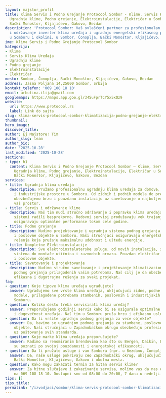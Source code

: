 ```yaml
---
layout: majstor_profil
title: Klima Servis i Podno Grejanje Protocool Sombor - Klime, Servis Klima Uređaja,
  Ugradnja klime, Podno grejanje, Elektroinstalacije, Električar u Sombor, Čonoplja,
  Bački Monoštor, Kljajićevo, Gakovo, Bezdan
description: 'Protocool Sombor: Vaš ovlašćeni partner za profesionalan servis, montažu,
  i održavanje inverter klima uređaja i ugradnju energetski efikasnog podnog grejanja
  u Somboru i okolini. u Sombor, Čonoplja, Bački Monoštor, Kljajićevo, Gakovo, Bezdan.'
ime: Klima Servis i Podno Grejanje Protocool Sombor
kategorija:
- Klime
- Servis Klima Uređaja
- Ugradnja klime
- Podno grejanje
- Elektroinstalacije
- Električar
mesto: Sombor, Čonoplja, Bački Monoštor, Kljajićevo, Gakovo, Bezdan
address: Jasna Poljana 14,25000 Sombor, Srbija
kontakt_telefon: '069 108 18 10'
email: arbutina.ilija@gmail.com
googlemaps: https://maps.app.goo.gl/345uFprTcY5x5xQz9
website:
  url: https://www.protocool.rs
  label: Link do sajta
slug: klima-servis-protocool-sombor-klimatizacija-podno-grejanje-elektroinstalacije
thumbnail:
hero_image:
discover_title:
author: Ej Majstore! Tim
author_slug: team
author_bio:
date: '2025-10-28'
last_modified: '2025-10-28'
sections:
- type: h1
  content: Klima Servis i Podno Grejanje Protocool Sombor – Klime, Servis Klima Uređaja,
    Ugradnja klime, Podno grejanje, Elektroinstalacije, Električar u Sombor, Čonoplja,
    Bački Monoštor, Kljajićevo, Gakovo, Bezdan
services:
- title: Ugradnja klima uređaja
  description: Pružamo profesionalnu ugradnju klima uređaja za domove, kancelarije
    i industrijske prostore u Somboru. Od zidnih i podnih modela do prenosnih jedinica,
    obezbeđujemo brzu i pouzdanu instalaciju uz savetovanje o najboljem rešenju za
    vaš prostor.
- title: Servis i održavanje klime
  description: Naš tim nudi stručno održavanje i popravku klima uređaja kako bi vaši
    sistemi radili besprekorno. Redovni servisi produžavaju vek trajanja uređaja i
    osiguravaju optimalne performanse tokom cele godine.
- title: Podno grejanje
  description: Nudimo projektovanje i ugradnju sistema podnog grejanja za stambene
    i poslovne objekte u Somboru. Naši stručnjaci osiguravaju energetski efikasna
    rešenja koja pružaju maksimalnu udobnost i uštedu energije.
- title: Kompletne Elektroinstalacije
  description: Sve elektroinstalaterske usluge, od novih instalacija, zamene starih
    sistema do montaže utičnica i razvodnih ormara. Pouzdan električar za stambene
    i poslovne objekte.
- title: Savetovanje i projektovanje
  description: Nudimo stručno savetovanje i projektovanje klimatizacionih i sistema
    podnog grejanja prilagođenih vašim potrebama. Naš cilj je da obezbedimo energetski
    efikasna i dugotrajna rešenja za svaki projekat.
faq:
- question: Koje tipove klima uređaja ugrađujete?
  answer: Ugrađujemo sve vrste klima uređaja, uključujući zidne, podne i prenosne
    modele, prilagođene potrebama stambenih, poslovnih i industrijskih prostora u
    Somboru.
- question: Koliko često treba servisirati klima uređaj?
  answer: Preporučujemo godišnji servis kako bi se osigurale optimalne performanse
    i dugovečnost uređaja. Naš tim u Somboru pruža brzu i efikasnu uslugu održavanja.
- question: Da li vršite ugradnju podnog grejanja za veće objekte?
  answer: Da, bavimo se ugradnjom podnog grejanja za stambene, poslovne i industrijske
    objekte. Naši stručnjaci u Zapadnobačkom okrugu obezbeđuju profesionalnu uslugu
    uz poštovanje svih standarda.
- question: Koje marke klima uređaja preporučujete?
  answer: Radimo sa renomiranim brendovima kao što su Bergen, Daikin, LG i Gree, koji
    su poznati po svojoj pouzdanosti i energetskoj efikasnosti.
- question: Da li pružate usluge i van Sombora (npr. u Bezdanu, Čonoplji)?
  answer: Da, naše usluge pokrivaju ceo Zapadnobački okrug, uključujući Bezdan, Čonoplju,
    Bački Monoštor, Kljajićevo, Gakovo i okolna mesta.
- question: Kako mogu zakazati termin za hitan servis klime?
  answer: Za hitne slučajeve i zakazivanje servisa, molimo vas da nas direktno pozovete
    na 069 108 18 10. Dostupni smo od 08:00 do 20:00, 7 dana u nedelji.
tips: []
tips_title:
permalink: "/izvodjaci/sombor/klima-servis-protocool-sombor-klimatizacija-podno-grejanje-elektroinstalacije/"
---
```

